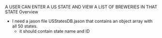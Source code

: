 A USER CAN ENTER A US STATE AND VIEW A LIST OF BREWERIES IN THAT STATE
Overview
-   I need a jason file USStatesDB.jason that contains an object array with all 50 states.
    -   it should contain state name and ID
